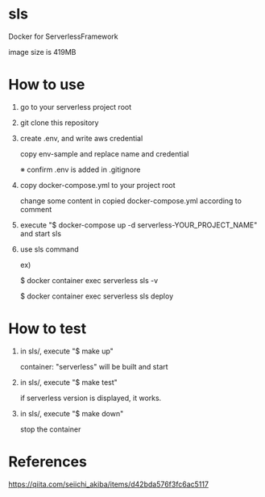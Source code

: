 # sls
Docker for ServerlessFramework

image size is 419MB

# How to use
1. go to your serverless project root

2. git clone this repository
   
3. create .env, and write aws credential
      
    copy env-sample and replace name and credential

    ※ confirm .env is added in .gitignore 

4.  copy docker-compose.yml to your project root
    
    change some content in copied docker-compose.yml according to comment

5. execute "$ docker-compose up -d serverless-YOUR_PROJECT_NAME" and start sls
   
6. use sls command

    ex)

    $ docker container exec serverless sls -v

    $ docker container exec serverless sls deploy


# How to test
1.  in sls/, execute "$ make up"

    container: "serverless" will be built and start

2. in sls/, execute "$ make test"

    if serverless version is displayed, it works.

3. in sls/, execute "$ make down"

    stop the container

# References
https://qiita.com/seiichi_akiba/items/d42bda576f3fc6ac5117